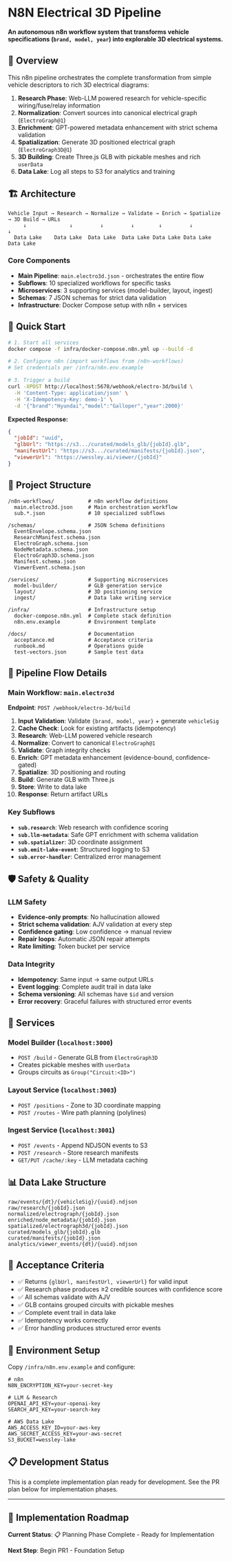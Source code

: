 # N8N Electrical 3D Pipeline

**An autonomous n8n workflow system that transforms vehicle specifications (`brand, model, year`) into explorable 3D electrical systems.**

## 🎯 Overview

This n8n pipeline orchestrates the complete transformation from simple vehicle descriptors to rich 3D electrical diagrams:

1. **Research Phase**: Web-LLM powered research for vehicle-specific wiring/fuse/relay information
2. **Normalization**: Convert sources into canonical electrical graph (`ElectroGraph@1`)
3. **Enrichment**: GPT-powered metadata enhancement with strict schema validation
4. **Spatialization**: Generate 3D positioned electrical graph (`ElectroGraph3D@1`)
5. **3D Building**: Create Three.js GLB with pickable meshes and rich `userData`
6. **Data Lake**: Log all steps to S3 for analytics and training

## 🏗️ Architecture

```
Vehicle Input → Research → Normalize → Validate → Enrich → Spatialize → 3D Build → URLs
     ↓              ↓         ↓         ↓        ↓         ↓           ↓
  Data Lake    Data Lake  Data Lake  Data Lake Data Lake Data Lake  Data Lake
```

### Core Components

- **Main Pipeline**: `main.electro3d.json` - orchestrates the entire flow
- **Subflows**: 10 specialized workflows for specific tasks
- **Microservices**: 3 supporting services (model-builder, layout, ingest)
- **Schemas**: 7 JSON schemas for strict data validation
- **Infrastructure**: Docker Compose setup with n8n + services

## 🚀 Quick Start

```bash
# 1. Start all services
docker compose -f infra/docker-compose.n8n.yml up --build -d

# 2. Configure n8n (import workflows from /n8n-workflows)
# Set credentials per /infra/n8n.env.example

# 3. Trigger a build
curl -XPOST http://localhost:5678/webhook/electro-3d/build \
  -H 'Content-Type: application/json' \
  -H 'X-Idempotency-Key: demo-1' \
  -d '{"brand":"Hyundai","model":"Galloper","year":2000}'
```

**Expected Response:**
```json
{
  "jobId": "uuid",
  "glbUrl": "https://s3.../curated/models_glb/{jobId}.glb",
  "manifestUrl": "https://s3.../curated/manifests/{jobId}.json",
  "viewerUrl": "https://wessley.ai/viewer/{jobId}"
}
```

## 📁 Project Structure

```
/n8n-workflows/           # n8n workflow definitions
  main.electro3d.json     # Main orchestration workflow
  sub.*.json              # 10 specialized subflows

/schemas/                 # JSON Schema definitions
  EventEnvelope.schema.json
  ResearchManifest.schema.json
  ElectroGraph.schema.json
  NodeMetadata.schema.json
  ElectroGraph3D.schema.json
  Manifest.schema.json
  ViewerEvent.schema.json

/services/                # Supporting microservices
  model-builder/          # GLB generation service
  layout/                 # 3D positioning service
  ingest/                 # Data lake writing service

/infra/                   # Infrastructure setup
  docker-compose.n8n.yml  # Complete stack definition
  n8n.env.example         # Environment template

/docs/                    # Documentation
  acceptance.md           # Acceptance criteria
  runbook.md              # Operations guide
  test-vectors.json       # Sample test data
```

## 🔄 Pipeline Flow Details

### Main Workflow: `main.electro3d`
**Endpoint**: `POST /webhook/electro-3d/build`

1. **Input Validation**: Validate `{brand, model, year}` + generate `vehicleSig`
2. **Cache Check**: Look for existing artifacts (idempotency)
3. **Research**: Web-LLM powered vehicle research
4. **Normalize**: Convert to canonical `ElectroGraph@1`
5. **Validate**: Graph integrity checks
6. **Enrich**: GPT metadata enhancement (evidence-bound, confidence-gated)
7. **Spatialize**: 3D positioning and routing
8. **Build**: Generate GLB with Three.js
9. **Store**: Write to data lake
10. **Response**: Return artifact URLs

### Key Subflows

- **`sub.research`**: Web research with confidence scoring
- **`sub.llm-metadata`**: Safe GPT enrichment with schema validation
- **`sub.spatializer`**: 3D coordinate assignment
- **`sub.emit-lake-event`**: Structured logging to S3
- **`sub.error-handler`**: Centralized error management

## 🛡️ Safety & Quality

### LLM Safety
- **Evidence-only prompts**: No hallucination allowed
- **Strict schema validation**: AJV validation at every step
- **Confidence gating**: Low confidence → manual review
- **Repair loops**: Automatic JSON repair attempts
- **Rate limiting**: Token bucket per service

### Data Integrity
- **Idempotency**: Same input → same output URLs
- **Event logging**: Complete audit trail in data lake
- **Schema versioning**: All schemas have `$id` and version
- **Error recovery**: Graceful failures with structured error events

## 🔧 Services

### Model Builder (`localhost:3000`)
- `POST /build` - Generate GLB from `ElectroGraph3D`
- Creates pickable meshes with `userData`
- Groups circuits as `Group("Circuit:<ID>")`

### Layout Service (`localhost:3003`)
- `POST /positions` - Zone to 3D coordinate mapping
- `POST /routes` - Wire path planning (polylines)

### Ingest Service (`localhost:3001`)
- `POST /events` - Append NDJSON events to S3
- `POST /research` - Store research manifests
- `GET/PUT /cache/:key` - LLM metadata caching

## 📊 Data Lake Structure

```
raw/events/{dt}/{vehicleSig}/{uuid}.ndjson
raw/research/{jobId}.json
normalized/electrograph/{jobId}.json
enriched/node_metadata/{jobId}.json
spatialized/electrograph3d/{jobId}.json
curated/models_glb/{jobId}.glb
curated/manifests/{jobId}.json
analytics/viewer_events/{dt}/{uuid}.ndjson
```

## 🎯 Acceptance Criteria

- ✅ Returns `{glbUrl, manifestUrl, viewerUrl}` for valid input
- ✅ Research phase produces ≥2 credible sources with confidence score
- ✅ All schemas validate with AJV
- ✅ GLB contains grouped circuits with pickable meshes
- ✅ Complete event trail in data lake
- ✅ Idempotency works correctly
- ✅ Error handling produces structured error events

## 🔑 Environment Setup

Copy `/infra/n8n.env.example` and configure:

```env
# n8n
N8N_ENCRYPTION_KEY=your-secret-key

# LLM & Research
OPENAI_API_KEY=your-openai-key
SEARCH_API_KEY=your-search-key

# AWS Data Lake
AWS_ACCESS_KEY_ID=your-aws-key
AWS_SECRET_ACCESS_KEY=your-aws-secret
S3_BUCKET=wessley-lake
```

## 📋 Development Status

This is a complete implementation plan ready for development. See the PR plan below for implementation phases.

---

## 🚧 Implementation Roadmap

**Current Status**: 📋 Planning Phase Complete - Ready for Implementation

**Next Step**: Begin PR1 - Foundation Setup